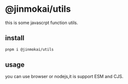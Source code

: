 # @jinmokai/utils

this is some javascrpt function utils.

## install

```bash
pnpm i @jinmokai/utils
```

## usage

you can use browser or nodejs,it is support ESM and CJS.
